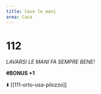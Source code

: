 ```yaml
---
title: lavo le mani
area: Casa
---
```

# 112
_LAVARSI LE MANI FA SEMPRE BENE!_

**#BONUS +1**

⬇️ [[111-orto-usa-pilozzo]]
